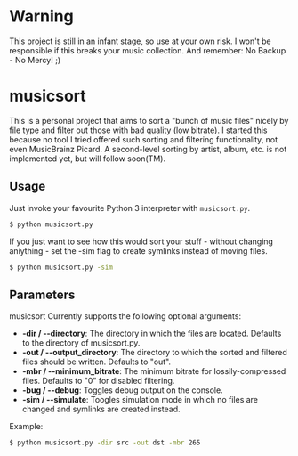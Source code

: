 # Warning
This project is still in an infant stage, so use at your own risk. I won't be responsible if this breaks your music collection. And remember: No Backup - No Mercy! ;)

# musicsort
This is a personal project that aims to sort a "bunch of music files" nicely by file type and filter out those with bad quality (low bitrate). I started this because no tool I tried offered such sorting and filtering functionality, not even MusicBrainz Picard. A second-level sorting by artist, album, etc. is not implemented yet, but will follow soon(TM).

## Usage
Just invoke your favourite Python 3 interpreter with `musicsort.py`.
``` bash
$ python musicsort.py
```
If you just want to see how this would sort your stuff - without changing aniything - set the -sim flag to create symlinks instead of moving files.
``` bash
$ python musicsort.py -sim
```

## Parameters
musicsort Currently supports the following optional arguments:

-  **-dir / --directory**:  The directory in which the files are located. Defaults to the directory of musicsort.py.
-  **-out / --output_directory**:  The directory to which the sorted and filtered files should be written. Defaults to "out".
-  **-mbr / --minimum_bitrate**:  The minimum bitrate for lossily-compressed files. Defaults to "0" for disabled filtering.
-  **-bug / --debug**:  Toggles debug output on the console.
-  **-sim / --simulate**: Toogles simulation mode in which no files are changed and symlinks are created instead.

Example:
``` bash
$ python musicsort.py -dir src -out dst -mbr 265
```
